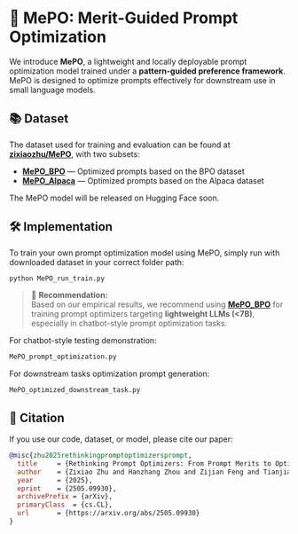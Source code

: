 # 🚀 MePO: Merit-Guided Prompt Optimization

We introduce **MePO**, a lightweight and locally deployable prompt optimization model trained under a **pattern-guided preference framework**. MePO is designed to optimize prompts effectively for downstream use in small language models.

## 📚 Dataset

The dataset used for training and evaluation can be found at [**zixiaozhu/MePO**](https://huggingface.co/datasets/zixiaozhu/MePO/tree/main), with two subsets:

- [**MePO_BPO**](https://huggingface.co/datasets/zixiaozhu/MePO_BPO) — Optimized prompts based on the BPO dataset  
- [**MePO_Alpaca**](https://huggingface.co/datasets/zixiaozhu/MePO_Alpaca) — Optimized prompts based on the Alpaca dataset

The MePO model will be released on Hugging Face soon.

## 🛠️ Implementation

To train your own prompt optimization model using MePO, simply run with downloaded dataset in your correct folder path:

```bash
python MePO_run_train.py
```
> 📌 **Recommendation:**  
Based on our empirical results, we recommend using [**MePO_BPO**](https://huggingface.co/datasets/zixiaozhu/MePO_BPO) for training prompt optimizers targeting **lightweight LLMs (<7B)**, especially in chatbot-style prompt optimization tasks.

For chatbot-style testing demonstration:
```bash
MePO_prompt_optimization.py
```

For downstream tasks optimization prompt generation:
```bash
MePO_optimized_downstream_task.py
```

## 📄 Citation

If you use our code, dataset, or model, please cite our paper:

```bibtex
@misc{zhu2025rethinkingpromptoptimizersprompt,
  title     = {Rethinking Prompt Optimizers: From Prompt Merits to Optimization},
  author    = {Zixiao Zhu and Hanzhang Zhou and Zijian Feng and Tianjiao Li and Chua Jia Jim Deryl and Mak Lee Onn and Gee Wah Ng and Kezhi Mao},
  year      = {2025},
  eprint    = {2505.09930},
  archivePrefix = {arXiv},
  primaryClass  = {cs.CL},
  url       = {https://arxiv.org/abs/2505.09930}
}
